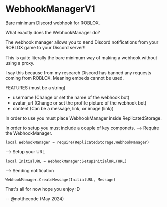 # WebhookManagerV1
Bare minimum Discord webhook for ROBLOX.


What exactly does the WebhookManager do?

The webhook manager allows you to send Discord notifications from your ROBLOX game to your Discord server!

This is quite literally the bare minimum way of making a webhook without using a proxy.

I say this because from my research Discord has banned any requests coming from ROBLOX. Meaning embeds cannot be used.


FEATURES (must be a string)
  - username (Change or set the name of the webhook bot)
  - avatar_url (Change or set the profile picture of the webhook bot)
  - content (Can be a message, link, or image (link))

In order to use you must place WebhookManager inside ReplicatedStorage.

In order to setup you must include a couple of key componets.
--> Require the WebhookManager.

`local WebhookManager = require(ReplicatedStorage.WebhookManager)`

--> Setup your URL

`local InitialURL = WebhookManager:SetupInitialURL(URL)`

--> Sending notification

`WebhookManager.CreateMessage(InitialURL, Message)`

That's all for now hope you enjoy :D

-- @notthecode (May 2024)
